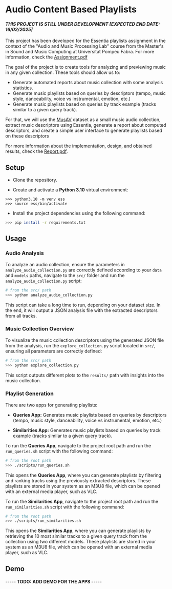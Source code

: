 # Audio Content Based Playlists

#### _THIS PROJECT IS STILL UNDER DEVELOPMENT [EXPECTED END DATE: 16/02/2025]_

This project has been developed for the Essentia playlists assignment in the context of the "Audio and Music Processing Lab" course from the Master's in Sound and Music Computing at Universitat Pompeu Fabra. For more information, check the [Assignment.pdf](Assignment.pdf)

The goal of the project is to create tools for analyzing and previewing music in any given collection. These tools should allow us to: 

- Generate automated reports about music collection with some analysis statistics. 
- Generate music playlists based on queries by descriptors (tempo, music style, danceability, voice vs instrumental, emotion, etc.) 
- Generate music playlists based on queries by track example (tracks similar to a given query track). 

For that, we will use the [MusAV](https://repositori.upf.edu/items/ea4c4a4c-958f-4004-bdc2-e1f6ad7e6829) dataset as a small music audio collection, extract music descriptors using Essentia, generate a report about computed descriptors, and create a simple user interface to generate playlists based on these descriptors

For more information about the implementation, design, and obtained results, check the [Report.pdf](Report.pdf).


## Setup

- Clone the repository.

- Create and activate a **Python 3.10** virtual environment:

```
>>> python3.10 -m venv ess
>>> source ess/bin/activate
```

- Install the project dependencies using the following command:

```bash
>>> pip install -r requirements.txt
```


## Usage

### Audio Analysis

To analyze an audio collection, ensure the parameters in `analyze_audio_collection.py` are correctly defined according to your `data` and `models` paths, navigate to the `src/` folder and run the `analyze_audio_collection.py` script:

```bash
# from the src/ path
>>> python analyze_audio_collection.py
```

This script can take a long time to run, depending on your dataset size. In the end, it will output a JSON analysis file with the extracted descriptors from all tracks.

### Music Collection Overview

To visualize the music collection descriptors using the generated JSON file from the analysis, run the `explore_collection.py` script located in `src/`, ensuring all parameters are correctly defined:

```bash
# from the src/ path
>>> python explore_collection.py
```

This script outputs different plots to the `results/` path with insights into the music collection.

### Playlist Generation

There are two apps for generating playlists:

- **Queries App:** Generates music playlists based on queries by descriptors (tempo, music style, danceability, voice vs instrumental, emotion, etc.)

- **Similarities App:** Generates music playlists based on queries by track example (tracks similar to a given query track).

To run the **Queries App**, navigate to the project root path and run the `run_queries.sh` script with the following command:

```bash
# from the root path
>>> ./scripts/run_queries.sh
```

This opens the **Queries App**, where you can generate playlists by filtering and ranking tracks using the previously extracted descriptors. These playlists are stored in your system as an M3U8 file, which can be opened with an external media player, such as VLC.

To run the **Similarities App**, navigate to the project root path and run the `run_similarities.sh` script with the following command:

```bash
# from the root path
>>> ./scripts/run_similarities.sh
```

This opens the **Similarities App**, where you can generate playlists by retrieving the 10 most similar tracks to a given query track from the collection using two different models. These playlists are stored in your system as an M3U8 file, which can be opened with an external media player, such as VLC.


## Demo

#### ----- TODO: ADD DEMO FOR THE APPS -----
